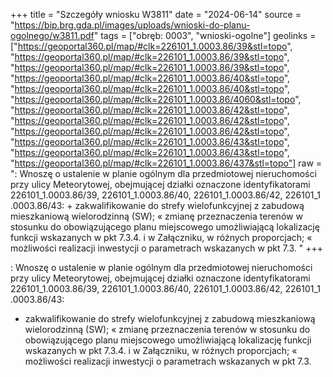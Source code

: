 +++
title = "Szczegóły wniosku W3811"
date = "2024-06-14"
source = "https://bip.brg.gda.pl/images/uploads/wnioski-do-planu-ogolnego/w3811.pdf"
tags = ["obręb: 0003", "wnioski-ogolne"]
geolinks = ["https://geoportal360.pl/map/#clk=226101_1.0003.86/39&stl=topo", "https://geoportal360.pl/map/#clk=226101_1.0003.86/39&stl=topo", "https://geoportal360.pl/map/#clk=226101_1.0003.86/39&stl=topo", "https://geoportal360.pl/map/#clk=226101_1.0003.86/40&stl=topo", "https://geoportal360.pl/map/#clk=226101_1.0003.86/40&stl=topo", "https://geoportal360.pl/map/#clk=226101_1.0003.86/4060&stl=topo", "https://geoportal360.pl/map/#clk=226101_1.0003.86/42&stl=topo", "https://geoportal360.pl/map/#clk=226101_1.0003.86/42&stl=topo", "https://geoportal360.pl/map/#clk=226101_1.0003.86/42&stl=topo", "https://geoportal360.pl/map/#clk=226101_1.0003.86/43&stl=topo", "https://geoportal360.pl/map/#clk=226101_1.0003.86/43&stl=topo", "https://geoportal360.pl/map/#clk=226101_1.0003.86/437&stl=topo"]
raw = ": Wnoszę o ustalenie w planie ogólnym dla przedmiotowej nieruchomości przy ulicy Meteorytowej, obejmującej działki oznaczone identyfikatorami 226101_1.0003.86/39, 226101_1.0003.86/40, 226101_1.0003.86/42, 226101_1 .0003.86/43: + zakwalifikowanie do strefy wielofunkcyjnej z zabudową mieszkaniową wielorodzinną (SW); « zmianę przeznaczenia terenów w stosunku do obowiązującego planu miejscowego umożliwiającą lokalizację funkcji wskazanych w pkt 7.3.4. i w Załączniku, w różnych proporcjach; « możliwości realizacji inwestycji o parametrach wskazanych w pkt 7.3. "
+++

: Wnoszę o ustalenie w planie ogólnym dla przedmiotowej nieruchomości przy ulicy
Meteorytowej, obejmującej działki oznaczone identyfikatorami 226101_1.0003.86/39,
226101_1.0003.86/40, 226101_1.0003.86/42, 226101_1 .0003.86/43:
+ zakwalifikowanie do strefy wielofunkcyjnej z zabudową mieszkaniową wielorodzinną (SW);
« zmianę przeznaczenia terenów w stosunku do obowiązującego planu miejscowego umożliwiającą
lokalizację funkcji wskazanych w pkt 7.3.4. i w Załączniku, w różnych proporcjach;
« możliwości realizacji inwestycji o parametrach wskazanych w pkt 7.3.



